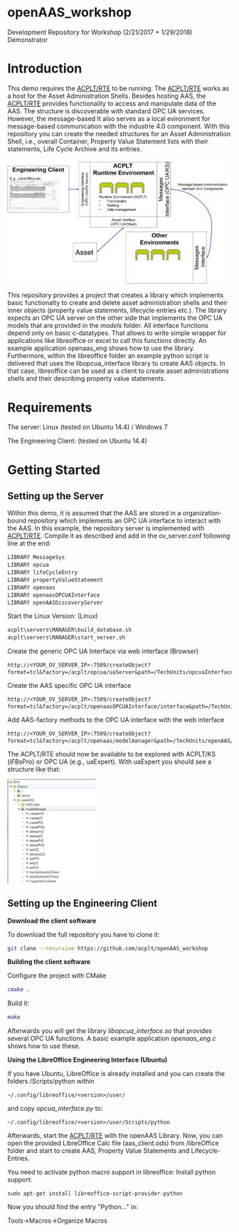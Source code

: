 # openAAS_workshop
Development Repository for Workshop (2/21/2017 + 1/29/2018) Demonstrator

# Introduction
This demo requires the [ACPLT/RTE](https://github.com/acplt/rte) to be running. The [ACPLT/RTE](https://github.com/acplt/rte) works as a host for the Asset Administration Shells. Besides hosting AAS, the [ACPLT/RTE](https://github.com/acplt/rte) provides functionality to access and manipulate data of the AAS. The structure is discoverable with standard OPC UA services. However, the message-based It also serves as a local evironment for message-based communication with the industrie 4.0 component.
With this repository you can create the needed structures for an Asset Administration Shell, i.e., overall Container, Property Value Statement lists with their statements, Life Cycle Archive and its entries.

<img src="/pics/structure.png" alt="general structure" width="500">

This repository provides a project that creates a library which implements basic functionalty to create and delete asset administration shells and their inner objects (property value statements, lifecycle entries etc.). The library expects an OPC UA server on the other side that implements the OPC UA models that are provided in the *models* folder. 
All interface functions depend only on basic c-datatypes. That allows to write simple wrapper for applications like libreoffice or excel to call this functions directly.
An example application openaas_eng shows how to use the library. Furthermore, within the libreoffice folder an example python script is delivered that uses the libopcua_interface library to create AAS objects. In that case, libreoffice can be used as a client to create asset administrations shells and their describing property value statements.




# Requirements
The server: Linux (tested on Ubuntu 14.4) / Windows 7 

The Engineering Client: (tested on Ubuntu 14.4) 

# Getting Started
## Setting up the Server
Within this demo, it is assumed that the AAS are stored in a organization-bound repository which implements an OPC UA interface to interact with the AAS. In this example, the repository server is implemented with [ACPLT/RTE](https://github.com/acplt/rte). Compile it as described and add in the ov_server.conf following line at the end:
```sh
LIBRARY MessageSys
LIBRARY opcua
LIBRARY lifeCycleEntry
LIBRARY propertyValueStatement
LIBRARY openaas
LIBRARY openaasOPCUAInterface
LIBRARY openAASDiscoveryServer
```
Start the Linux Version:
(Linux)
```sh
acplt\servers\MANAGER\build_database.sh
acplt\servers\MANAGER\start_server.sh
```
Create the generic OPC UA Interface via web interface (Browser)

```
http://<YOUR_OV_SERVER_IP>:7509/createObject?format=tcl&factory=/acplt/opcua/uaServer&path=/TechUnits/opcuaInterface
```
Create the AAS specific OPC UA interface
```
http://<YOUR_OV_SERVER_IP>:7509/createObject?format=tcl&factory=/acplt/openaasOPCUAInterface/interface&path=/TechUnits/opcuaAASInterface
```
Add AAS-factory methods to the OPC UA interface with the web interface
```
http://<YOUR_OV_SERVER_IP>:7509/createObject?format=tcl&factory=/acplt/openaas/modelmanager&path=/TechUnits/openAAS/ModelmanagerOpenAAS
```

The ACPLT/RTE should now be available to be explored with ACPLT/KS (iFBsPro) or OPC UA (e.g., uaExpert). With uaExpert you should see a structure like that:

<img src="/pics/opcua_view_aas.png" alt="general structure" width="200">

## Setting up the Engineering Client
**Download the client software**

To download the full repository you have to clone it:
```sh
git clone --recursive https://github.com/acplt/openAAS_workshop
```
**Building the client software**

Configure the project with CMake
```sh
cmake .
```
Build it:
```sh
make
```
Afterwards you will get the library *libopcua_interface.so* that provides several OPC UA functions. A basic example application *openaas_eng.c* shows how to use these.

**Using the LibreOffice Engineering Interface (Ubuntu)**

If you have Ubuntu, LibreOffice is already installed and you can create the folders /Scripts/python within
```
~/.config/libreoffice/<version>/user/
```
and copy *opcua_interface.py* to:
```
~/.config/libreoffice/<version>/user/Scripts/python
```

Afterwards, start the [ACPLT/RTE](https://github.com/acplt/rte) with the openAAS Library. Now, you can open the provided LibreOffice Calc file (aas_client.ods) from /libreOffice folder and start to create AAS, Property Value Statements and Lifecycle-Entries. 

You need to activate python macro support in libreoffice:
Install python support:
```
sudo apt-get install libreoffice-script-provider-python
```

Now you should find the entry "Python..." in:

Tools->Macros->Organize Macros










